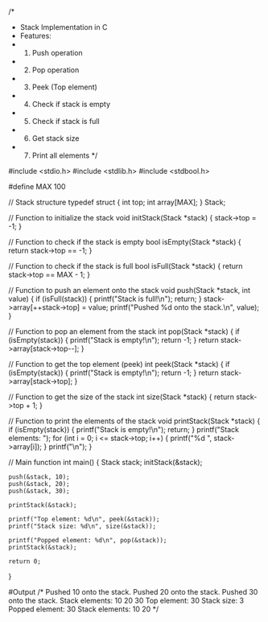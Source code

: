 /*
 * Stack Implementation in C
 * Features:
 * 1. Push operation
 * 2. Pop operation
 * 3. Peek (Top element)
 * 4. Check if stack is empty
 * 5. Check if stack is full
 * 6. Get stack size
 * 7. Print all elements
 */

#include <stdio.h>
#include <stdlib.h>
#include <stdbool.h>

#define MAX 100

// Stack structure
typedef struct {
    int top;
    int array[MAX];
} Stack;

// Function to initialize the stack
void initStack(Stack *stack) {
    stack->top = -1;
}

// Function to check if the stack is empty
bool isEmpty(Stack *stack) {
    return stack->top == -1;
}

// Function to check if the stack is full
bool isFull(Stack *stack) {
    return stack->top == MAX - 1;
}

// Function to push an element onto the stack
void push(Stack *stack, int value) {
    if (isFull(stack)) {
        printf("Stack is full!\n");
        return;
    }
    stack->array[++stack->top] = value;
    printf("Pushed %d onto the stack.\n", value);
}

// Function to pop an element from the stack
int pop(Stack *stack) {
    if (isEmpty(stack)) {
        printf("Stack is empty!\n");
        return -1;
    }
    return stack->array[stack->top--];
}

// Function to get the top element (peek)
int peek(Stack *stack) {
    if (isEmpty(stack)) {
        printf("Stack is empty!\n");
        return -1;
    }
    return stack->array[stack->top];
}

// Function to get the size of the stack
int size(Stack *stack) {
    return stack->top + 1;
}

// Function to print the elements of the stack
void printStack(Stack *stack) {
    if (isEmpty(stack)) {
        printf("Stack is empty!\n");
        return;
    }
    printf("Stack elements: ");
    for (int i = 0; i <= stack->top; i++) {
        printf("%d ", stack->array[i]);
    }
    printf("\n");
}

// Main function
int main() {
    Stack stack;
    initStack(&stack);

    push(&stack, 10);
    push(&stack, 20);
    push(&stack, 30);

    printStack(&stack);
    
    printf("Top element: %d\n", peek(&stack));
    printf("Stack size: %d\n", size(&stack));

    printf("Popped element: %d\n", pop(&stack));
    printStack(&stack);
    
    return 0;
}


#Output
/* Pushed 10 onto the stack.
Pushed 20 onto the stack.
Pushed 30 onto the stack.
Stack elements: 10 20 30 
Top element: 30
Stack size: 3
Popped element: 30
Stack elements: 10 20 */
